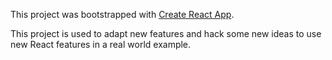 This project was bootstrapped with [Create React App](https://github.com/facebook/create-react-app).

This project is used to adapt new features and hack some new ideas to use new React features in a real world example.